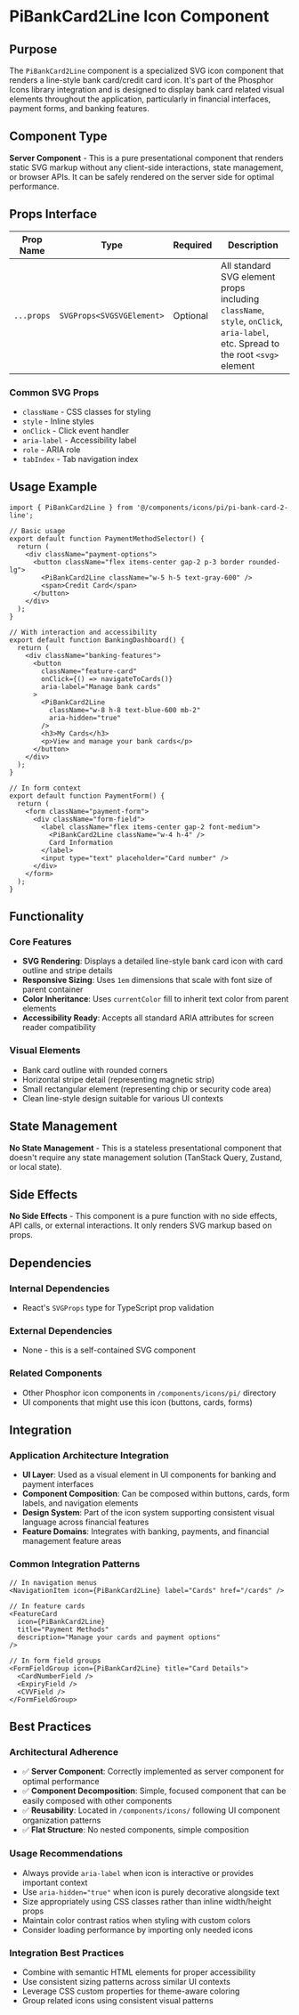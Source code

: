 # PiBankCard2Line Icon Component

## Purpose

The `PiBankCard2Line` component is a specialized SVG icon component that renders a line-style bank card/credit card icon. It's part of the Phosphor Icons library integration and is designed to display bank card related visual elements throughout the application, particularly in financial interfaces, payment forms, and banking features.

## Component Type

**Server Component** - This is a pure presentational component that renders static SVG markup without any client-side interactions, state management, or browser APIs. It can be safely rendered on the server side for optimal performance.

## Props Interface

| Prop Name | Type | Required | Description |
|-----------|------|----------|-------------|
| `...props` | `SVGProps<SVGSVGElement>` | Optional | All standard SVG element props including `className`, `style`, `onClick`, `aria-label`, etc. Spread to the root `<svg>` element |

### Common SVG Props
- `className` - CSS classes for styling
- `style` - Inline styles
- `onClick` - Click event handler
- `aria-label` - Accessibility label
- `role` - ARIA role
- `tabIndex` - Tab navigation index

## Usage Example

```tsx
import { PiBankCard2Line } from '@/components/icons/pi/pi-bank-card-2-line';

// Basic usage
export default function PaymentMethodSelector() {
  return (
    <div className="payment-options">
      <button className="flex items-center gap-2 p-3 border rounded-lg">
        <PiBankCard2Line className="w-5 h-5 text-gray-600" />
        <span>Credit Card</span>
      </button>
    </div>
  );
}

// With interaction and accessibility
export default function BankingDashboard() {
  return (
    <div className="banking-features">
      <button 
        className="feature-card"
        onClick={() => navigateToCards()}
        aria-label="Manage bank cards"
      >
        <PiBankCard2Line 
          className="w-8 h-8 text-blue-600 mb-2"
          aria-hidden="true"
        />
        <h3>My Cards</h3>
        <p>View and manage your bank cards</p>
      </button>
    </div>
  );
}

// In form context
export default function PaymentForm() {
  return (
    <form className="payment-form">
      <div className="form-field">
        <label className="flex items-center gap-2 font-medium">
          <PiBankCard2Line className="w-4 h-4" />
          Card Information
        </label>
        <input type="text" placeholder="Card number" />
      </div>
    </form>
  );
}
```

## Functionality

### Core Features
- **SVG Rendering**: Displays a detailed line-style bank card icon with card outline and stripe details
- **Responsive Sizing**: Uses `1em` dimensions that scale with font size of parent container
- **Color Inheritance**: Uses `currentColor` fill to inherit text color from parent elements
- **Accessibility Ready**: Accepts all standard ARIA attributes for screen reader compatibility

### Visual Elements
- Bank card outline with rounded corners
- Horizontal stripe detail (representing magnetic strip)
- Small rectangular element (representing chip or security code area)
- Clean line-style design suitable for various UI contexts

## State Management

**No State Management** - This is a stateless presentational component that doesn't require any state management solution (TanStack Query, Zustand, or local state).

## Side Effects

**No Side Effects** - This component is a pure function with no side effects, API calls, or external interactions. It only renders SVG markup based on props.

## Dependencies

### Internal Dependencies
- React's `SVGProps` type for TypeScript prop validation

### External Dependencies
- None - this is a self-contained SVG component

### Related Components
- Other Phosphor icon components in `/components/icons/pi/` directory
- UI components that might use this icon (buttons, cards, forms)

## Integration

### Application Architecture Integration
- **UI Layer**: Used as a visual element in UI components for banking and payment interfaces
- **Component Composition**: Can be composed within buttons, cards, form labels, and navigation elements
- **Design System**: Part of the icon system supporting consistent visual language across financial features
- **Feature Domains**: Integrates with banking, payments, and financial management feature areas

### Common Integration Patterns
```tsx
// In navigation menus
<NavigationItem icon={PiBankCard2Line} label="Cards" href="/cards" />

// In feature cards
<FeatureCard 
  icon={PiBankCard2Line} 
  title="Payment Methods" 
  description="Manage your cards and payment options"
/>

// In form field groups
<FormFieldGroup icon={PiBankCard2Line} title="Card Details">
  <CardNumberField />
  <ExpiryField />
  <CVVField />
</FormFieldGroup>
```

## Best Practices

### Architectural Adherence
- ✅ **Server Component**: Correctly implemented as server component for optimal performance
- ✅ **Component Decomposition**: Simple, focused component that can be easily composed with other components
- ✅ **Reusability**: Located in `/components/icons/` following UI component organization patterns
- ✅ **Flat Structure**: No nested components, simple composition

### Usage Recommendations
- Always provide `aria-label` when icon is interactive or provides important context
- Use `aria-hidden="true"` when icon is purely decorative alongside text
- Size appropriately using CSS classes rather than inline width/height props
- Maintain color contrast ratios when styling with custom colors
- Consider loading performance by importing only needed icons

### Integration Best Practices
- Combine with semantic HTML elements for proper accessibility
- Use consistent sizing patterns across similar UI contexts
- Leverage CSS custom properties for theme-aware coloring
- Group related icons using consistent visual patterns